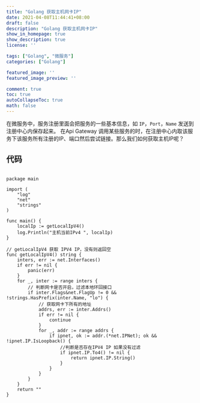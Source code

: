```yaml
---
title: "Golang 获取主机网卡IP"
date: 2021-04-08T11:44:41+08:00
draft: false
description: "Golang 获取主机网卡IP"
show_in_homepage: true
show_description: true
license: ''

tags: ["Golang", "微服务"]
categories: ["Golang"]

featured_image: ''
featured_image_preview: ''

comment: true
toc: true
autoCollapseToc: true
math: false
---
```


在微服务中，服务注册里面会把服务的一些基本信息，如 `IP`，`Port`，`Name` 发送到注册中心内保存起来。
在Api Gateway 调用某些服务的时，在注册中心内取该服务下该服务所有注册的IP、端口然后尝试链接。那么我们如何获取主机IP呢？

## 代码

```golang

package main

import (
	"log"
	"net"
	"strings"
)

func main() {
	localIp := getLocalIpV4()
	log.Println("主机当前IPv4 ", localIp)
}

// getLocalIpV4 获取 IPV4 IP，没有则返回空
func getLocalIpV4() string {
	inters, err := net.Interfaces()
	if err != nil {
		panic(err)
	}
	for _, inter := range inters {
		// 判断网卡是否开启，过滤本地环回接口
		if inter.Flags&net.FlagUp != 0 && !strings.HasPrefix(inter.Name, "lo") {
			// 获取网卡下所有的地址
			addrs, err := inter.Addrs()
			if err != nil {
				continue
			}
			for _, addr := range addrs {
				if ipnet, ok := addr.(*net.IPNet); ok && !ipnet.IP.IsLoopback() {
					//判断是否存在IPV4 IP 如果没有过滤
					if ipnet.IP.To4() != nil {
						return ipnet.IP.String()
					}
				}
			}
		}
	}
	return ""
}

```

